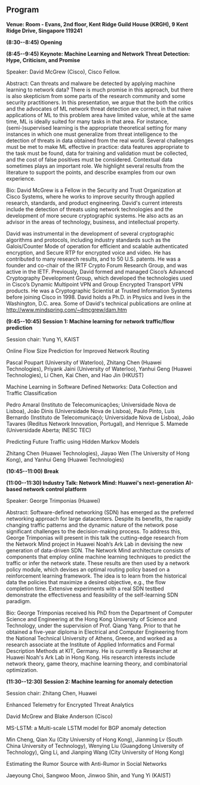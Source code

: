 ## Program ##

__Venue: Room - Evans, 2nd floor, Kent Ridge Guild House (KRGH), 9 Kent Ridge Drive, Singapore 119241__

__(8:30--8:45) Opening__

__(8:45--9:45) Keynote: Machine Learning and Network Threat Detection: Hype, Criticism, and Promise__

Speaker: David McGrew (Cisco), Cisco Fellow.


Abstract: Can threats and malware be detected by applying machine learning to network data?    There is much promise in this approach, but there is also skepticism from some parts of the research community and some security practitioners.  In this presentation, we argue that the both the critics and the advocates of ML network threat detection are correct, in that naive applications of ML to this problem area have limited value, while at the same time, ML is ideally suited for many tasks in that area.  For instance, (semi-)supervised learning is the appropriate theoretical setting for many instances in which one must generalize from threat intelligence to the detection of threats in data obtained from the real world. Several challenges must be met to make ML effective in practice: data features appropriate to the task must be found, data for training and validation must be collected, and the cost of false positives must be considered. Contextual data sometimes plays an important role. We highlight several results from the literature to support the points, and describe examples from our own experience.  

Bio: 
David McGrew is a Fellow in the Security and Trust Organization at Cisco Systems, where he works to improve security through applied research, standards, and product engineering.  David's current interests include the detection of threats using network technologies and the development of more secure cryptographic systems.  He also acts as an advisor in the areas of technology, business, and intellectual property.  

David was instrumental in the development of several cryptographic algorithms and protocols, including industry standards such as the Galois/Counter Mode of operation for efficient and scalable authenticated encryption, and Secure RTP for encrypted voice and video.  He has contributed to many research results, and to 50 U.S. patents.  He was a founder and co-chair of the IRTF Crypto Forum Research Group, and was active in the IETF. Previously, David formed and managed Cisco’s Advanced Cryptography Development Group, which developed the technologies used in Cisco’s Dynamic Multipoint VPN and Group Encrypted Transport VPN products.   He was a Cryptographic Scientist at Trusted Information Systems before joining Cisco in 1998. David holds a Ph.D. in Physics and lives in the Washington, D.C. area.  Some of David's technical publications are online at http://www.mindspring.com/~dmcgrew/dam.htm

__(9:45--10:45) Session 1: Machine learning for network traffic/flow prediction__

Session chair: Yung Yi, KAIST

Online Flow Size Prediction for Improved Network Routing

Pascal Poupart (University of Waterloo), Zhitang Chen (Huawei Technologies), Priyank Jaini (University of Waterloo), Yanhui Geng (Huawei Technologies), Li Chen, Kai Chen, and Hao Jin (HKUST)

Machine Learning in Software Defined Networks: Data Collection and Traffic Classification

Pedro Amaral (Instituto de Telecomunicações; Universidade Nova de Lisboa), João Dinis (Universidade Nova de Lisboa), Paulo Pinto, Luis Bernardo (Instituto de Telecomunicaçõ; Universidade Nova de Lisboa), João Tavares (Reditus Network Innovation, Portugal), and Henrique S. Mamede (Universidade Aberta; INESC TEC)

Predicting Future Traffic using Hidden Markov Models

Zhitang Chen (Huawei Technologies), Jiayao Wen (The University of Hong Kong), and Yanhui Geng (Huawei Technologies)

__(10:45--11:00) Break__

__(11:00--11:30) Industry Talk: Network Mind: Huawei's next-generation AI-based network control platform__

Speaker: George Trimponias (Huawei)


Abstract: Software-defined networking (SDN) has emerged as the preferred networking approach for large datacenters. Despite its benefits, the rapidly changing traffic patterns and the dynamic nature of the network pose significant challenges to the decision-making process. To address this, George Trimponias will present in this talk the cutting-edge research from the Network Mind project in Huawei Noah’s Ark Lab in devising the new generation of data-driven SDN. The Network Mind architecture consists of components that employ online machine learning techniques to predict the traffic or infer the network state. These results are then used by a network policy module, which devises an optimal routing policy based on a reinforcement learning framework. The idea is to learn from the historical data the policies that maximize a desired objective, e.g., the flow completion time. Extensive experiments with a real SDN testbed demonstrate the effectiveness and feasibility of the self-learning SDN paradigm.

Bio: George Trimponias received his PhD from the Department of Computer Science and Engineering at the Hong Kong University of Science and Technology, under the supervision of Prof. Qiang Yang. Prior to that he obtained a five-year diploma in Electrical and Computer Engineering from the National Technical University of Athens, Greece, and worked as a research associate at the Institute of Applied Informatics and Formal Description Methods at KIT, Germany. He is currently a Researcher at Huawei Noah's Ark Lab in Hong Kong. His research interests include network theory, game theory, machine learning theory, and combinatorial optimization.

__(11:30--12:30) Session 2: Machine learning for anomaly detection__

Session chair: Zhitang Chen, Huawei

Enhanced Telemetry for Encrypted Threat Analytics

David McGrew and Blake Anderson (Cisco)

MS-LSTM: a Multi-scale LSTM model for BGP anomaly detection

Min Cheng, Qian Xu (City University of Hong Kong), Jianming Lv (South China University of Technology), Wenying Liu (Guangdong University of Technology), Qing Li, and Jianping Wang (City University of Hong Kong)

Estimating the Rumor Source with Anti-Rumor in Social Networks

Jaeyoung Choi, Sangwoo Moon, Jinwoo Shin, and Yung Yi (KAIST)


